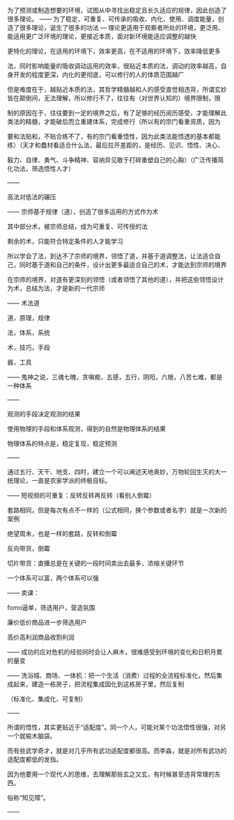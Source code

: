 为了预测或制造想要的环境，试图从中寻找出稳定且长久适应的规律，因此创造了很多理论。
——
为了稳定、可重复、可传承的吸收、内化、使用、调度能量，创造了很多理论，诞生了很多的功法
—
理论更适用于观察者所处的环境，更泛用、能适用更广泛环境的理论，更接近本质，面对新环境能适应调整的越快

更特化的理论，在适用的环境下，效率更高，在不适用的环境下，效率降低更多

法，同时影响能量的吸收调动运用的效率，很贴近本质的法，调动的效率越高，自身开发的程度更深，内化的更彻底，可以修行的人的体质范围越广

但是难度在于，越贴近本质的法，其哲学精髓越和人的感受直觉相违背，所谓玄妙皆在颠倒间，无法理解，所以修行不了，往往有（对世界认知的）境界限制，限

制的原因在于，往往要到一定的境界之后，有了足够的经历阅历感受，才能理解此类法的精髓，才能破后而立重建体系，完成修行（所以有的宗门看重资质，因为

要和法贴和，不贴合练不了，有的宗门看重悟性，因为此类法能悟透的基本都能练）（天才和蠢材看适合什么法，最后拉开差距的，是经历、见识、悟性、决心、

毅力、自律、勇气、斗争精神、容纳异见敢于打碎重塑自己的心胸）（广泛传播简化功法，筛选悟性人才）

——

高法对低法的碾压

——
宗师基于规律（道），创造了很多运用的方式作为术

其中部分术，被宗师总结，成为可重复、可传授的法

剩余的术，只能符合特定条件的人才能学习

所以学会了法，到达不了宗师的境界，领悟了道，并基于道调整法，让法适合自己，同时基于道和自己的条件，设计出更多最适合自己的术，才能达到宗师的境界

在宗师的境界，对道有更深刻的领悟（或者领悟了其他的道），并把这些领悟设计为术，总结为法，才是新的一代宗师

——
术法道

道，原理，规律

法，体系，系统

术，技巧，手段

器，工具

——
鬼神之说，三魂七魄，贪嗔痴，五感，五行，阴阳，六根，八苦七难，都是一种体系

——

观测的手段决定观测的结果

使用物理的手段和体系观测，得到的自然是物理体系的结果

物理体系的特点是，稳定复现，稳定预测

——

通过五行、天干、地支、四时，建立一个可以阐述天地奥妙，万物轮回生灭的大一统理论，一直是农家学派的终极目标。

——
短视频的可重复：反转反转再反转（看别人倒霉）

套路相同，但是每次有点不一样的（公式相同，换个参数或者名字）就是一次新的案例

绝望周末，也是一样的套路，反转和倒霉

反向带货，倒霉

切片带货：直播总是在关键的一段时间卖出去最多，浓缩关键环节

一个体系可以富，两个体系可以强

——
卖课：

fomo逼单，筛选用户，营造氛围

廉价低价商品进一步筛选用户

高价高利润商品收割利润

——
成功的应对危机的经验同时会让人麻木，很难感受到环境的变化和日积月累的量变

——
洗浴城、商场、一体机：把一个生活（消费）过程的全流程标准化，然后集成起来，建造一栋房子，把流程集成固化到这栋房子里，然后复制

（标准化、集成化、可复制）

——

所谓的悟性，其实更贴近于“适配度”。同一个人，可能对某个功法悟性很强，对另一个就榆木脑袋。

而有些武学奇才，就是对几乎所有武功适配度都很高。而李淼，就是对所有武功的适配度都低的发指。

因为他要用一个现代人的思维，去理解那些玄之又玄，有时候甚至违背常理的东西。

俗称“知见障”。

——

